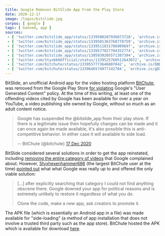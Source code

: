 ```yaml
---
title: Google Removes BitSlide App From the Play Store
date: 2020-12-17
image: /logos/bitslide.jpg
corpos: [ google ]
tags: [ banned, app ]
sources:
 - [ 'twitter.com/bitslide_app/status/1339500207936073728', 'archive.is/JNl7u' ]
 - [ 'twitter.com/bitslide_app/status/1339501363768778759', 'archive.is/XEGkR' ]
 - [ 'twitter.com/bitslide_app/status/1339511831786909697', 'archive.is/2MDvo' ]
 - [ 'twitter.com/bitslide_app/status/1339577027704352774', 'archive.is/bv0ye' ]
 - [ 'twitter.com/bitslide_app/status/1305939205571387394', 'archive.is/j91H8' ]
 - [ 'twitter.com/Styx666Official/status/1339525760512643072', 'archive.is/C9i52' ]
 - [ 'twitter.com/bitchute/status/1339557773646807042', 'archive.is/Q0Djp' ]
 - [ 'twitter.com/bitchute/status/1339646574977142784', 'archive.is/gDXIL' ]
---
```


BitSlide, an unofficial Android app for the video hosting platform
[BitChute](/alttech/bitchute/), was removed from the Google Play
Store [for violating](notice.png) Google's "User Generated Content" policy. At
the time of this writing, at least one of the offending videos cited by Google
has been available for over a year on YouTube, a video publishing
site owned by Google, without so much as an adult content notice.

> Google has suspended the @bitslide_app from their play store. If there is a
> legitimate issue then hopefully changes can be made and it can once again be
> made available, it's also possible this is anti-competitive behavior. In
> either case it will available to side load.
>
> -- BitChute (@bitchute) [17 Dec 2020](https://archive.is/Q0Djp)

BitSlide considered several solutions in order to get the app reinstated,
including [removing the entire category of videos](https://archive.is/2MDvo)
that Google complained about. However,
[Styxhexenhammer666](/profiles/styxhexenhammer666/) (the largest BitChute user
at the time) [pointed out](https://archive.is/C9i52#selection-865.8-865.262)
what what Google was really up to and offered the only viable solution:

> [...] after explicitly searching that category I could not find anything
> obscene there. Google downed your app for political reasons and is extremely
> unlikely to restore it regardless of what you do.
>
> Clone the code, make a new app, ask creators to promote it.

The APK file (which is essentially an Android app in a file) was made available
for "side-loading" (a method of app installation that does not involve a
trusted third party such as the app store). BitChute hosted the APK which is
available for download [here](https://app.bitchute.com/bitslide/).
